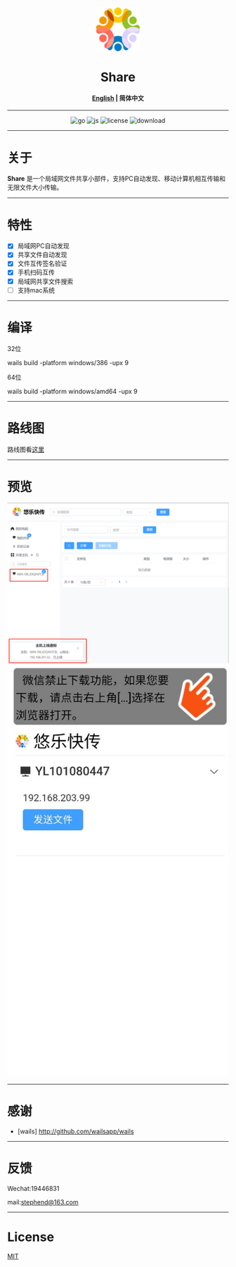 <div align="center">
  <img src="https://github.com/uller-cn/share/blob/main/resource/icon.png" alt="logo" width="100" height="100" />
</div>

<h1 align="center">Share</h1>

<h4 align="center"><a href="https://github.com/uller-cn/share/blob/main/README.md">English</a> | <strong>简体中文</strong></h4>

<div align="center">

---

![go][go-badge]
![js][js-badge]
![license][license-badge]
![download](https://img.shields.io/github/downloads/uller-cn/share/total)

</div>

---

# 关于

**Share** 是一个局域网文件共享小部件，支持PC自动发现、移动计算机相互传输和无限文件大小传输。

---

# 特性

- [x] 局域网PC自动发现
- [x] 共享文件自动发现
- [x] 文件互传签名验证
- [x] 手机扫码互传
- [x] 局域网共享文件搜索
- [ ] 支持mac系统
---

# 编译

32位

wails build -platform windows/386 -upx 9

64位

wails build -platform windows/amd64 -upx 9

---

# 路线图
路线图看[这里](https://github.com/uller-cn/share/discussions/1)

---

# 预览

![preview](https://github.com/uller-cn/share/blob/main/resource/example_1.png)
![preview](https://github.com/uller-cn/share/blob/main/resource/example_2.png)

---

# 感谢

- [wails] http://github.com/wailsapp/wails

---

# 反馈

Wechat:19446831

mail:stephend@163.com

---

# License

[MIT](/LICENSE)

[go-badge]: https://img.shields.io/github/go-mod/go-version/bent2685/transok-wails
[js-badge]: https://badgen.net/badge/-/JavaScript/blue?icon=JavaScript&label
[license-badge]: https://img.shields.io/github/go-mod/go-version/uller-cn/share